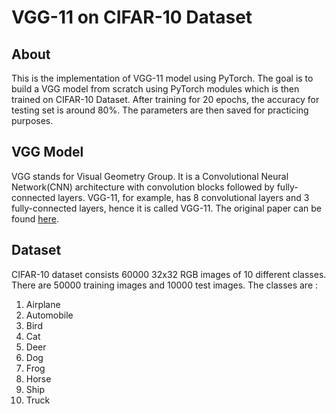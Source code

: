 # VGG-11 on CIFAR-10 Dataset

## About
This is the implementation of VGG-11 model using PyTorch. The goal is to build a VGG model from scratch using PyTorch modules which is
then trained on CIFAR-10 Dataset. After training for 20 epochs, the accuracy for testing set is around 80%. The parameters are then saved for practicing purposes. 

## VGG Model
VGG stands for Visual Geometry Group. It is a Convolutional Neural Network(CNN) architecture with convolution blocks followed by 
fully-connected layers. VGG-11, for example, has 8 convolutional layers and 3 fully-connected layers, hence it is called VGG-11. The original paper can be found
[here](https://arxiv.org/abs/1409.1556).  

## Dataset
CIFAR-10 dataset consists 60000 32x32 RGB images of 10 different classes. There are 50000 training images and 10000 test images. The 
classes are :
1. Airplane
2. Automobile
3. Bird
4. Cat
5. Deer
6. Dog
7. Frog
8. Horse
9. Ship
10. Truck   